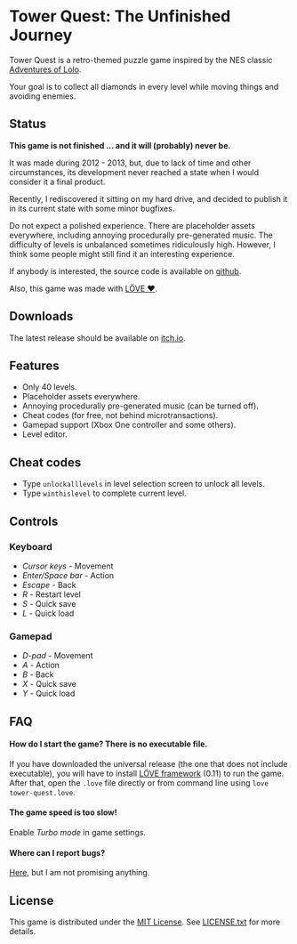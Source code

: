 # Tower Quest: The Unfinished Journey

Tower Quest is a retro-themed puzzle game inspired by the NES classic [Adventures of Lolo][4].

Your goal is to collect all diamonds in every level while moving things and avoiding enemies.

## Status

**This game is not finished ... and it will (probably) never be.**

It was made during 2012 - 2013, but, due to lack of time and other circumstances, its development never reached a state when I would consider it a final product.

Recently, I rediscovered it sitting on my hard drive, and decided to publish it in its current state with some minor bugfixes.

Do not expect a polished experience. There are placeholder assets everywhere, including annoying procedurally pre-generated music. The difficulty of levels is unbalanced sometimes ridiculously high. However, I think some people might still find it an interesting experience.

If anybody is interested, the source code is available on [github][1].

Also, this game was made with [LÖVE ♥][5].

## Downloads

The latest release should be available on [itch.io][3].

## Features

- Only 40 levels.
- Placeholder assets everywhere.
- Annoying procedurally pre-generated music (can be turned off).
- Cheat codes (for free, not behind microtransactions).
- Gamepad support (Xbox One controller and some others).
- Level editor.

## Cheat codes

- Type `unlockalllevels` in level selection screen to unlock all levels.
- Type `winthislevel` to complete current level.

## Controls

### Keyboard

- *Cursor keys* - Movement
- *Enter/Space bar* - Action
- *Escape* - Back
- *R* - Restart level
- *S* - Quick save
- *L* - Quick load

### Gamepad

- *D-pad* - Movement
- *A* - Action
- *B* - Back
- *X* - Quick save
- *Y* - Quick load

## FAQ

#### How do I start the game? There is no executable file.

If you have downloaded the universal release (the one that does not include executable), you will have to install [LÖVE framework][5] (0.11) to run the game. After that, open the `.love` file directly or from command line using `love tower-quest.love`.

#### The game speed is too slow!

Enable *Turbo mode* in game settings.

#### Where can I report bugs?

[Here][2], but I am not promising anything.

## License

This game is distributed under the [MIT License][6].
See [LICENSE.txt](LICENSE.txt) for more details.

[1]: https://github.com/jpikl/tower-quest
[2]: https://github.com/jpikl/tower-quest/issues
[3]: https://evilnote4d.itch.io/tower-quest
[4]: http://www.mobygames.com/game/nes/adventures-of-lolo
[5]: https://love2d.org
[6]: http://opensource.org/licenses/MIT

